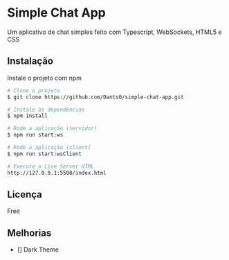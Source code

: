
# Simple Chat App

Um aplicativo de chat simples feito com Typescript, WebSockets, HTML5 e CSS


## Instalação

Instale o projeto com npm

```bash
# Clone o projeto
$ git clone https://github.com/Dants0/simple-chat-app.git

# Instale as dependências
$ npm install

# Rode a aplicação (servidor)
$ npm run start:ws

# Rode a aplicação (client)
$ npm run start:wsClient

# Execute o Live Server HTML
http://127.0.0.1:5500/index.html
```
    
## Licença

Free

## Melhorias

- [] Dark Theme